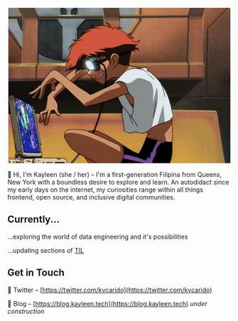 <p align="center">
<img src="https://raw.githubusercontent.com/kvcarido/portfolio/main/ed.gif">
</p>


💫 Hi, I'm Kayleen (she / her) – I'm a first-generation Filipina from Queens, New York with a boundless desire to explore and learn. An autodidact since my early days on the internet, my curiosities range within all things frontend, open source, and inclusive digital communities. 

## Currently...
...exploring the world of data engineering and it's possibilities

...updating sections of [TIL](https://github.com/kvcarido/til)

## Get in Touch
💬 Twitter – [https://twitter.com/kvcarido](https://twitter.com/kvcarido)


📝 Blog – [https://blog.kayleen.tech](https://blog.kayleen.tech)
_under construction_
